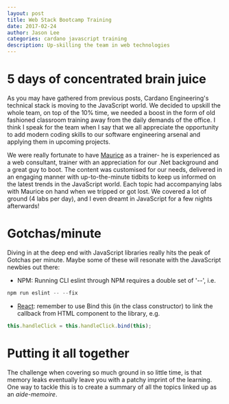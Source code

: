 ```yaml
---
layout: post
title: Web Stack Bootcamp Training 
date: 2017-02-24
author: Jason Lee
categories: cardano javascript training 
description: Up-skilling the team in web technologies
---
```



# 5 days of concentrated brain juice
As you may have gathered from previous posts, Cardano Engineering's technical stack is moving to the JavaScript world.  We decided to upskill the whole team, on top of the 10% time, we needed a boost in the form of old fashioned classroom training away from the daily demands of the office.  I think I speak for the team when I say that we all appreciate the opportunity to add modern coding skills to our software engineering arsenal and applying them in upcoming projects.

We were really fortunate to have [Maurice](https://twitter.com/MauriceDB) as a trainer- he is experienced as a web consultant, trainer with an appreciation for our .Net background and a great guy to boot.  The content was customised for our needs, delivered in an engaging manner with up-to-the-minute tidbits to keep us informed on the latest trends in the JavaScript world.  Each topic had accompanying labs with Maurice on hand when we tripped or got lost.  We covered a lot of ground (4 labs per day), and I even dreamt in JavaScript for a few nights afterwards!

# Gotchas/minute
Diving in at the deep end with JavaScript libraries really hits the peak of Gotchas per minute.  Maybe some of these will resonate with the JavaScript newbies out there:
* NPM: Running CLI eslint through NPM requires a double set of '--', i.e.
```javascript
npm run eslint -- --fix 
```
* [React](https://facebook.github.io/react/docs/handling-events.html): remember to use Bind this (in the class constructor) to link the callback from HTML component to the library, e.g.
```javascript
this.handleClick = this.handleClick.bind(this);
```

# Putting it all together
The challenge when covering so much ground in so little time, is that memory leaks eventually leave you with a patchy imprint of the learning.  One way to tackle this is to create a summary of all the topics linked up as an *aide-memoire*.


